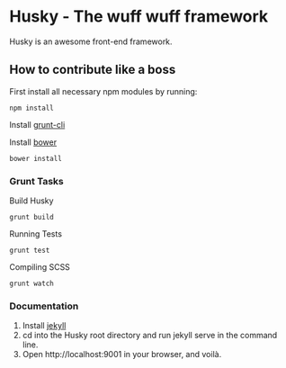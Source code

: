 # Husky - The wuff wuff framework

Husky is an awesome front-end framework.



## How to contribute like a boss

First install all necessary npm modules by running:

	npm install

Install [grunt-cli](http://gruntjs.com/getting-started#installing-the-cli)

Install [bower](http://bower.io)

	bower install

### Grunt Tasks

Build Husky

	grunt build

Running Tests

	grunt test

Compiling SCSS
	
	grunt watch


### Documentation

1. Install [jekyll](http://jekyllrb.com/)
2. cd into the Husky root directory and run jekyll serve in the command line.
3. Open http://localhost:9001 in your browser, and voilà.